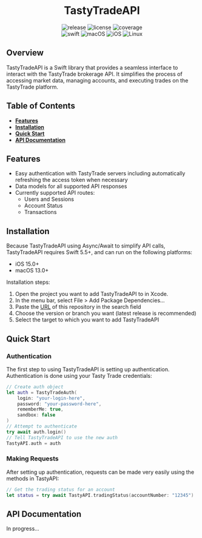 <h1 align="center">TastyTradeAPI</h1>

<p align="center">
    <img src="https://img.shields.io/github/v/release/klou23/TastyTradeAPI" alt="release"/>
    <img src="https://img.shields.io/github/license/klou23/TastyTradeAPI" alt="license"/>
    <img src="https://img.shields.io/badge/coverage-95%25-brightgreen" alt="coverage"/>
    <br>
    <img src="https://img.shields.io/badge/Swift-5.5+-orange" alt="swift"/>
    <img src="https://img.shields.io/badge/macOS-10.15+-blue" alt="macOS"/>
    <img src="https://img.shields.io/badge/iOS-13.0+-blue" alt="iOS">
    <img src="https://img.shields.io/badge/Linux-compatible-blue" alt="Linux">
</p>

## Overview

TastyTradeAPI is a Swift library that provides a seamless interface to interact
with the TastyTrade brokerage API. It simplifies the process of accessing
market data, managing accounts, and executing trades on the TastyTrade platform.

## Table of Contents
- **[Features](#features)**
- **[Installation](#installation)**
- **[Quick Start](#quick-start)**
- **[API Documentation](#api-documentation)**

## Features
- Easy authentication with TastyTrade servers including automatically refreshing
  the access token when necessary
- Data models for all supported API responses
- Currently supported API routes:
  - Users and Sessions
  - Account Status
  - Transactions

## Installation

Because TastyTradeAPI using Async/Await to simplify API calls, TastyTradeAPI
requires Swift 5.5+, and can run on the following platforms:
- iOS 15.0+
- macOS 13.0+

Installation steps:
1. Open the project you want to add TastyTradeAPI to in Xcode.
2. In the menu bar, select File > Add Package Dependencies...
3. Paste the [URL](https://github.com/klou23/TastyTradeAPI) of this repository 
   in the search field
4. Choose the version or branch you want (latest release is recommended)
5. Select the target to which you want to add TastyTradeAPI

## Quick Start

### Authentication

The first step to using TastyTradeAPI is setting up authentication. Authentication 
is done using your Tasty Trade credentials:

```swift
// Create auth object
let auth = TastyTradeAuth(
    login: "your-login-here",
    password: "your-password-here",
    rememberMe: true,
    sandbox: false
)
// Attempt to authenticate
try await auth.login()
// Tell TastyTradeAPI to use the new auth
TastyAPI.auth = auth
```

### Making Requests

After setting up authentication, requests can be made very easily using the 
methods in TastyAPI:

```swift
// Get the trading status for an account
let status = try await TastyAPI.tradingStatus(accountNumber: "12345")
```

## API Documentation

In progress...

